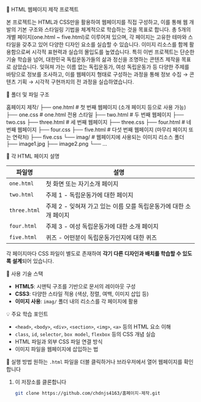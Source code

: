 📘 HTML 웹페이지 제작 프로젝트

본 프로젝트는 HTML과 CSS만을 활용하여 웹페이지를 직접 구성하고, 이를 통해 웹 개발의 기본 구조와 스타일링 기법을 체계적으로 학습하는 것을 목표로 합니다.
총 5개의 개별 페이지(one.html ~ five.html)로 이루어져 있으며, 각 페이지는 고유한 테마와 스타일을 갖추고 있어 다양한 디자인 요소를 실습할 수 있습니다. 이미지 리소스를 함께 활용함으로써 시각적 표현력과 실습의 몰입도를 높였습니다.
특히 이번 프로젝트는 단순한 기술 학습을 넘어, 대한민국 독립운동가들의 삶과 정신을 조명하는 콘텐츠 제작을 목표로 삼았습니다.
잊혀져 가는 이름 없는 독립운동가, 여성 독립운동가 등 다양한 주제를 바탕으로 정보를 조사하고, 이를 웹페이지 형태로 구성하는 과정을 통해 정보 수집 → 콘텐츠 기획 → 시각적 구현까지의 전 과정을 실습하였습니다.

📁 폴더 및 파일 구조

홈페이지 제작/
├── one.html # 첫 번째 웹페이지 (소개 페이지 등으로 사용 가능)
├── one.css # one.html 전용 스타일
├── two.html # 두 번째 웹페이지
├── two.css
├── three.html # 세 번째 웹페이지
├── three.css
├── four.html # 네 번째 웹페이지
├── four.css
├── five.html # 다섯 번째 웹페이지 (마무리 페이지 또는 연락처)
├── five.css
└── imag/ # 웹페이지에 사용되는 이미지 리소스 폴더
├── image1.jpg
├── image2.png
└── ...

🧩 각 HTML 페이지 설명

| 파일명        | 설명                                      |
|---------------|-------------------------------------------|
| `one.html`    | 첫 화면 또는 자기소개 페이지             |
| `two.html`    | 주제 1 - 독립운동가에 대한 페이지    |
| `three.html`  | 주제 2 -  잊혀져 가고 있는 이름 모를 독립운동가에 대한 소개 페이지   |
| `four.html`   | 주제 3 -  여성 독립운동가에 대한 소개 페이지   |
| `five.html`   | 퀴즈 - 어떤분이 독립운동가인지에 대한 퀴즈    | 

각 페이지마다 CSS 파일이 별도로 존재하여 **각기 다른 디자인과 배치를 학습할 수 있도록 설계**되어 있습니다.

🎨 사용 기술 스택

- **HTML5**: 시맨틱 구조를 기반으로 문서의 레이아웃 구성
- **CSS3**: 다양한 스타일 적용 (색상, 정렬, 여백, 이미지 삽입 등)
- **이미지 사용**: `imag/` 폴더 내의 리소스를 각 페이지에 활용

💡 주요 학습 포인트

- `<head>`, `<body>`, `<div>`, `<section>`, `<img>`, `<a>` 등의 HTML 요소 이해
- `class`, `id`, `selector`, `box model`, `flexbox` 등의 CSS 개념 실습
- HTML 파일과 외부 CSS 파일 연결 방식
- 이미지 파일을 웹페이지에 삽입하는 법

🚀 실행 방법
원하는 `.html` 파일을 더블 클릭하거나 브라우저에서 열어 웹페이지를 확인합니다

1. 이 저장소를 클론합니다
   ```bash
   git clone https://github.com/chdnjs4163/홈페이지-제작.git
